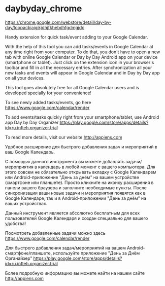 daybyday_chrome
===============

https://chrome.google.com/webstore/detail/day-by-day/loopacbjaigjkjdhjfkhebdhfgdmgjdc

Handy extension for quick task/event adding to your Google Calendar.

With the help of this tool you can add tasks/events in Google Calendar at any time right from your computer. To do that, you don't have to open a new tab with online Google Calendar or Day by Day Android app on your device (smartphone or tablet). Just click on the extension icon in your browser's toolbar and fill in all the necessary entries. After synchronization all your new tasks and events will appear in Google Calendar and in Day by Day app on all your devices.

This tool goes absolutely free for all Google Calendar users and is developed specially for your convenience!

To see newly added tasks/events, go here https://www.google.com/calendar/render

To add events/tasks quickly right from your smartphone/tablet, use Android app Day by Day Organizer https://play.google.com/store/apps/details?id=ru.infteh.organizer.trial

To read more details, visit our website http://appiens.com

Удобное расширение для быстрого добавления задач и мероприятий в ваш Google Календарь.

С помощью данного инструмента вы можете добавлять задачи/мероприятия в календарь в любой момент с вашего компьютера. Для этого совсем не обязательно открывать вкладку с Google Календарем или Android-приложение "День за днём" на вашем устройстве (смартфоне или планшете). Просто кликните на иконку расширения в панели вашего браузера и заполните необходимые пункты. После синхронизации ваши новые задачи и мероприятия появятся как в Google Календаре, так и в Android-приложении "День за днём" на ваших устройствах.

Данный инструмент является абсолютно бесплатным для всех пользователей Google Календаря и создан специально для вашего удобства!

Посмотреть добавленные задачи можно здесь https://www.google.com/calendar/render

Для быстрого добавления задач/мероприятий на вашем Android-смартфоне/планшете, используйте приложение "День за Днём Органайзер" https://play.google.com/store/apps/details?id=ru.infteh.organizer.trial

Более подробную информацию вы можете найти на нашем сайте http://appiens.com
